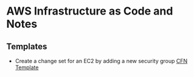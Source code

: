 # AWS Infrastructure as Code and Notes

## Templates

* Create a change set for an EC2 by adding a new security group [CFN Template](./cloudformation/cfn-change-set-add-sg-to-ec2.yaml)